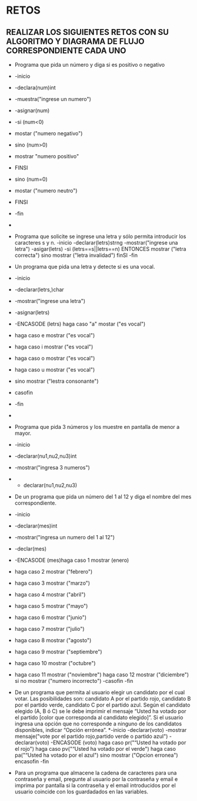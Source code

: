 # RETOS
## REALIZAR LOS SIGUIENTES RETOS CON SU ALGORITMO Y DIAGRAMA DE FLUJO CORRESPONDIENTE CADA UNO 

* Programa que pida un número y diga si es positivo o negativo
* -inicio
* -declara(num)int
* -muestra("ingrese un numero")
* -asignar(num)
* -si (num<0) 
*   mostar ("numero negativo")
*  sino (num>0) 
*  mostrar "numero positivo" 
*  FINSI
*  sino (num=0) 
*  mostar ("numero neutro") 
*  FINSI
* -fin
* 
* Programa que solicite se ingrese una letra y sólo permita introducir los caracteres s y n.
  -inicio
  -declarar(letrs)strng
  -mostrar("ingrese una letra")
  -asigar(letrs)
  -si (letrs==s||letrs==n) 
    ENTONCES mostrar ("letra correcta")
    sino mostrar ("letra invalidad") 
    finSI
  -fin

* Un programa que pida una letra y detecte si es una vocal.
* -inicio
* -declarar(letrs,)char
* -mostrar("ingrese una letra")
* -asignar(letrs)
* -ENCASODE (letrs) haga caso "a" mostar ("es vocal")
*   haga caso e mostrar ("es vocal")
*   haga caso i mostrar ("es vocal")
*   haga caso o mostrar ("es vocal")
*   haga caso u mostrar ("es vocal")
*   sino mostrar ("lestra consonante")
*   casofin
* -fin
* 
* Programa que pida 3 números y los muestre en pantalla de menor a mayor. 
* -inicio
* -declarar(nu1,nu2,nu3)int
* -mostrar("ingresa 3 numeros")
* - declarar(nu1,nu2,nu3)


* De un programa que pida un número del 1 al 12 y diga el nombre del mes correspondiente.
* -inicio
* -declarar(mes)int
* -mostrar("ingresa un numero del 1 al 12")
* -declar(mes)
* -ENCASODE (mes)haga caso 1 mostrar (enero)
* haga caso 2 mostrar ("febrero")
* haga caso 3 mostrar ("marzo")
* haga caso 4 mostrar ("abril")
* haga caso 5 mostrar ("mayo")
* haga caso 6 mostrar ("junio")
* haga caso 7 mostrar ("julio")
* haga caso 8 mostrar ("agosto")
* haga caso 9 mostrar ("septiembre")
* haga caso 10 mostrar ("octubre")
* haga caso 11 mostrar ("noviembre")
  haga caso 12 mostrar ("diciembre")
  si no mostrar ("numero incorrecto")
  -casofin
  -fin

* De un programa que permita al usuario elegir un candidato por el cual votar. Las posibilidades son: candidato A por el partido rojo, candidato B por el partido verde, candidato C por el partido azul. Según el candidato elegido (A, B ó C) se le debe imprimir el mensaje “Usted ha votado por el partido [color que corresponda al candidato elegido]”. Si el usuario ingresa una opción que no corresponde a ninguno de los candidatos disponibles, indicar “Opción errónea”.
*-inicio
 -declarar(voto)
 -mostrar mensaje("vote por el partido rojo,partido verde  o partido azul")
 -declarar(voto)
 -ENCASODE (voto) haga caso pr("“Usted ha votado por el rojo")
 haga caso pv("“Usted ha votado por el verde")
 haga caso pa("“Usted ha votado por el azul")
 sino  mostrar ("Opcion erronea")
 encasofin
 -fin
 





* Para un programa que almacene la cadena de caracteres para una contraseña y email, pregunte al usuario por la contraseña y email e imprima por pantalla si la contraseña y el email introducidos por el usuario coincide con los guardadados en las variables.





